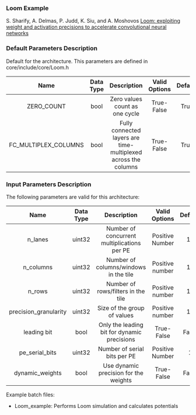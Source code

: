 ### Loom Example

S. Sharify, A. Delmas, P. Judd, K. Siu, and A. Moshovos
[Loom: exploiting weight and activation precisions to accelerate convolutional neural networks](https://dl.acm.org/citation.cfm?id=3196072)

### Default Parameters Description   

Default for the architecture. This parameters are defined in core/include/core/Loom.h

| Name | Data Type | Description | Valid Options | Default |
|:---:|:---:|:---:|:---:|:---:|
| ZERO_COUNT | bool | Zero values count as one cycle | True-False | True | 
| FC_MULTIPLEX_COLUMNS | bool | Fully connected layers are time-multiplexed across the columns | True-False | True |
   
### Input Parameters Description   

The following parameters are valid for this architecture:

| Name | Data Type | Description | Valid Options | Default |
|:---:|:---:|:---:|:---:|:---:|
| n_lanes | uint32 | Number of concurrent multiplications per PE | Positive Number | 16 |
| n_columns | uint32 | Number of columns/windows in the tile | Positive number | 16 |
| n_rows | uint32 | Number of rows/filters in the tile | Positive number | 16 |
| precision_granularity | uint32 | Size of the group of values | Positive number | 16 |
| leading bit | bool | Only the leading bit for dynamic precisions | True-False | False |
| pe_serial_bits | uint32 | Number of serial bits per PE | Positive Number | 1 |
| dynamic_weights | bool | Use dynamic precision for the weights | True-False | False |

Example batch files:

*   Loom_example: Performs Loom simulation and calculates potentials 